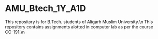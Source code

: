# AMU_Btech_1Y_A1D
This repository is for B.Tech. students of Aligarh Muslim University.\n
This repository contains assignments alotted in computer lab as per the course CO-191.\n

